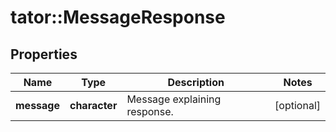 # tator::MessageResponse

## Properties
Name | Type | Description | Notes
------------ | ------------- | ------------- | -------------
**message** | **character** | Message explaining response. | [optional] 


